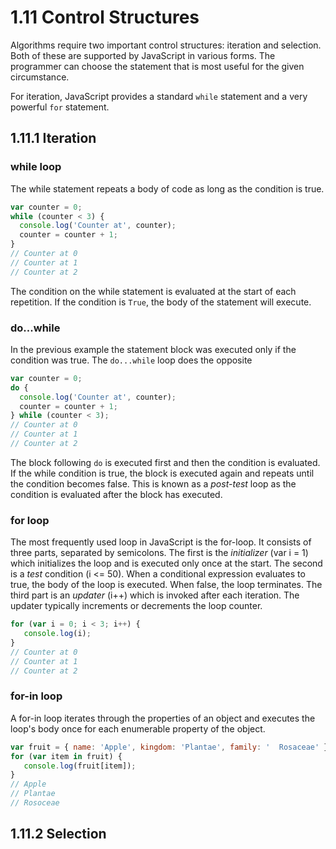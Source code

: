 # 1.11 Control Structures

Algorithms require two important control structures: iteration and selection. Both of these are supported by JavaScript in various forms. The programmer can choose the statement that is most useful for the given circumstance.

For iteration, JavaScript provides a standard `while` statement and a very powerful `for` statement. 

## 1.11.1 Iteration

### while loop

The while statement repeats a body of code as long as the condition is true.

```javascript
var counter = 0;
while (counter < 3) {
  console.log('Counter at', counter);
  counter = counter + 1;
}
// Counter at 0
// Counter at 1
// Counter at 2
```

The condition on the while statement is evaluated at the start of each repetition. If the condition is `True`, the body of the statement will execute.

### do...while

In the previous example the statement block was executed only if the condition was true. The `do...while` loop does the opposite

```javascript
var counter = 0;
do {
  console.log('Counter at', counter);
  counter = counter + 1;
} while (counter < 3);
// Counter at 0
// Counter at 1
// Counter at 2
```

The block following `do` is executed first and then the condition is evaluated. If the while condition is true, the block is executed again and repeats until the condition becomes false. This is known as a _post-test_ loop as the condition is evaluated after the block has executed.

### for loop
The most frequently used loop in JavaScript is the for-loop. It consists of three parts, separated by semicolons. The first is the _initializer_ (var i = 1) which initializes the loop and is executed only once at the start. The second is a _test_ condition (i <= 50). When a conditional expression evaluates to true, the body of the loop is executed. When false, the loop terminates. The third part is an _updater_ (i++) which is invoked after each iteration. The updater typically increments or decrements the loop counter.

```javascript
for (var i = 0; i < 3; i++) {
   console.log(i);
}
// Counter at 0
// Counter at 1
// Counter at 2
```

### for-in loop
A for-in loop iterates through the properties of an object and executes the loop's body once for each enumerable property of the object.

```javascript
var fruit = { name: 'Apple', kingdom: 'Plantae', family: '	Rosaceae' };
for (var item in fruit) {
   console.log(fruit[item]);
}
// Apple
// Plantae
// Rosoceae
```

## 1.11.2 Selection
